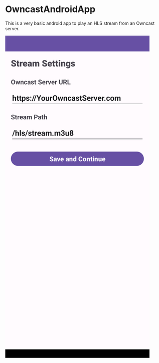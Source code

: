 # OwncastAndroidApp
This is a very basic android app to play an  HLS stream from an Owncast server.

<img src="https://github.com/haroldnixon/OwncastAndroidApp/blob/main/AppPreview.png"/>
